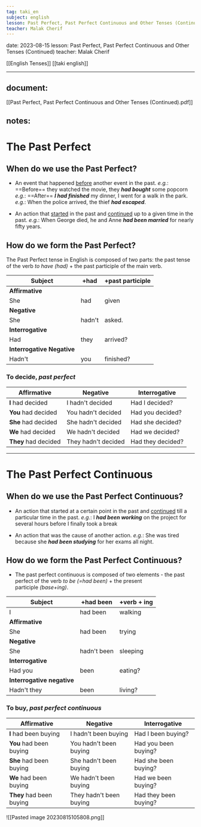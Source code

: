 ```yaml
---
tag: taki_en
subject: english
lesson: Past Perfect, Past Perfect Continuous and Other Tenses (Continued)
teacher: Malak Cherif
---
```


date: 2023-08-15
lesson: Past Perfect, Past Perfect Continuous and Other Tenses (Continued)
teacher: Malak Cherif

[[English Tenses]]
[[taki english]]

---
## document:
[[Past Perfect, Past Perfect Continuous and Other Tenses (Continued).pdf]]
## notes:
# The Past Perfect
## **When do we use the Past Perfect?**
- An event that happened <u>before</u> another event in the past.
*e.g.*: ==Before== they watched the movie, they ***had bought*** some popcorn
*e.g.*: ==After== ***I had finished*** my dinner, I went for a walk in the park.
*e.g.*: When the police arrived, the thief ***had escaped***.

- An action that <u>started</u> in the past and <u>continued</u> up to a given time in the past.
*e.g.*: When George died, he and Anne ***had been married*** for nearly fifty
years.

## **How do we form the Past Perfect?**

The Past Perfect tense in English is composed of two parts: the past tense of the verb _to have (had)_ + the past participle of the main verb.

| Subject                    | +had   | +past participle |
| -------------------------- | ------ | ---------------- |
| **Affirmative**            |        |                  |
| She                        | had    | given            |
| **Negative**               |        |                  |
| She                        | hadn't | asked.           |
| **Interrogative**          |        |                  |
| Had                        | they   | arrived?         |
| **Interrogative Negative** |        |                  |
| Hadn't                     | you    | finished?        |


### To decide, ***past perfect***

| Affirmative          | Negative            | Interrogative     |
| -------------------- | ------------------- | ----------------- |
| **I** had decided    | I hadn't decided    | Had I decided?    |
| **You** had decided  | You hadn't decided  | Had you decided?  |
| **She** had decided  | She hadn't decided  | Had she decided?  |
| **We** had decided   | We hadn't decided   | Had we decided?   |
| **They** had decided | They hadn't decided | Had they decided? |


-----

# The Past Perfect Continuous
## **When do we use the Past Perfect Continuous?**
- An action that started at a certain point in the past and <u>continued</u> till a
particular time in the past.
*e.g.*: I ***had been working*** on the project for several hours before I finally
took a break

- An action that was the cause of another action.
*e.g.*: She was tired because she ***had been studying*** for her exams all night.

## **How do we form the Past Perfect Continuous?**

- The past perfect continuous is composed of two elements - the past perfect of the verb _to be (=had been)_ + the present participle _(base+ing)_.

|Subject|+had been|+verb + ing|
|---|---|---|
|I|had been|walking|
|**Affirmative**|   |   |
|She|had been|trying|
|**Negative**|   |   |
|She|hadn't been|sleeping|
|**Interrogative**|   |   |
|Had you|been|eating?|
|**Interrogative negative**|   |   |
|Hadn't they|been|living?|

### To buy, ***past perfect continuous***

| Affirmative              | Negative                | Interrogative         |
| ------------------------ | ----------------------- | --------------------- |
| **I** had been buying    | I hadn't been buying    | Had I been buying?    |
| **You** had been buying  | You hadn't been buying  | Had you been buying?  |
| **She** had been buying  | She hadn't been buying  | Had she been buying?  |
| **We** had been buying   | We hadn't been buying   | Had we been buying?   |
| **They** had been buying | They hadn't been buying | Had they been buying? |



![[Pasted image 20230815105808.png]]